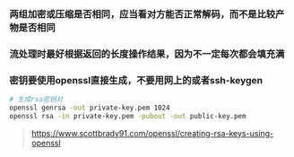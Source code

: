 ### 两组加密或压缩是否相同，应当看对方能否正常解码，而不是比较产物是否相同

### 流处理时最好根据返回的长度操作结果，因为不一定每次都会填充满

### 密钥要使用openssl直接生成，不要用网上的或者ssh-keygen

```bash
# 生成rsa密钥对
openssl genrsa -out private-key.pem 1024
openssl rsa -in private-key.pem -pubout -out public-key.pem
```

> https://www.scottbrady91.com/openssl/creating-rsa-keys-using-openssl
